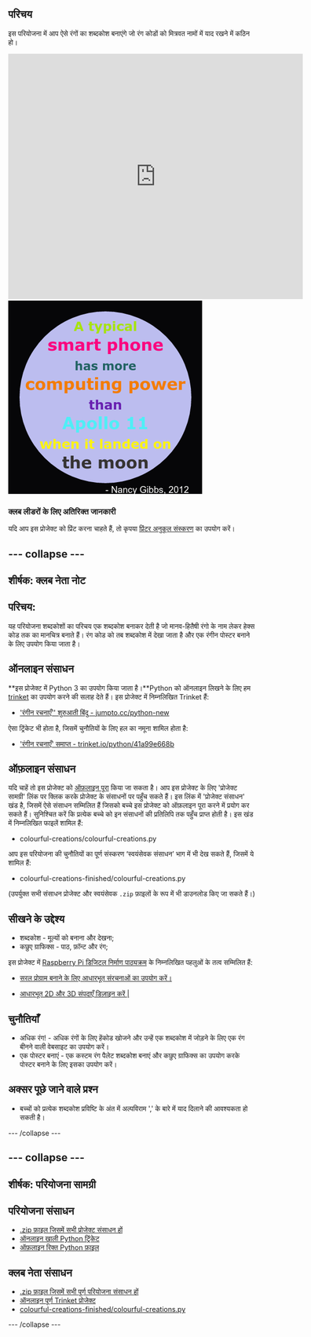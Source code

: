 ## परिचय

इस परियोजना में आप ऐसे रंगों का शब्दकोश बनाएंगे जो रंग कोडों को मित्रवत नामों में याद रखने में कठिन हो।

<div class="trinket">
  <iframe src="https://trinket.io/embed/python/97822f48b7?outputOnly=true&start=result" width="600" height="500" frameborder="0" marginwidth="0" marginheight="0" allowfullscreen>
  </iframe>
  <img src="images/colourful-finished.png">
</div>

### क्लब लीडरों के लिए अतिरिक्त जानकारी

यदि आप इस प्रोजेक्ट को प्रिंट करना चाहते हैं, तो कृपया [प्रिंटर अनुकूल संस्करण](https://projects.raspberrypi.org/en/projects/colourful-creations/print) का उपयोग करें।

## \--- collapse \---

## शीर्षक: क्लब नेता नोट

## परिचय:

यह परियोजना शब्दकोशों का परिचय एक शब्दकोश बनाकर देती है जो मानव-हितैषी रंगो के नाम लेकर हेक्स कोड तक का मानचित्र बनाते हैं। रंग कोड को तब शब्दकोश में देखा जाता है और एक रंगीन पोस्टर बनाने के लिए उपयोग किया जाता है।

## ऑनलाइन संसाधन

**इस प्रोजेक्ट में Python 3 का उपयोग किया जाता है।**Python को ऑनलाइन लिखने के लिए हम [trinket](https://trinket.io/) का उपयोग करने की सलाह देते हैं। इस प्रोजेक्ट में निम्नलिखित Trinket हैं:

* ['रंगीन रचनाएँ'' शुरुआती बिंदु - jumpto.cc/python-new](http://jumpto.cc/python-new)

ऐसा ट्रिंकेट भी होता है, जिसमें चुनौतियों के लिए हल का नमूना शामिल होता है:

* ['रंगीन रचनाएँ' समाप्त - trinket.io/python/41a99e668b](https://trinket.io/python/97822f48b7)

## ऑफ़लाइन संसाधन

यदि चाहें तो इस प्रोजेक्ट को [ऑफ़लाइन पूरा](https://www.codeclubprojects.org/en-GB/resources/python-working-offline/) किया जा सकता है। आप इस प्रोजेक्ट के लिए 'प्रोजेक्ट सामग्री' लिंक पर क्लिक करके प्रोजेक्ट के संसाधनों पर पहुँच सकते हैं। इस लिंक में 'प्रोजेक्ट संसाधन' खंड है, जिसमें ऐसे संसाधन सम्मिलित हैं जिसको बच्चे इस प्रोजेक्ट को ऑफ़लाइन पूरा करने में प्रयोग कर सकते हैं। सुनिश्चित करें कि प्रत्येक बच्चे को इन संसाधनों की प्रतिलिपि तक पहुँच प्राप्त होती है। इस खंड में निम्नलिखित फाइलें शामिल हैं:

* colourful-creations/colourful-creations.py

आप इस परियोजना की चुनौतियों का पूर्ण संस्करण ‘स्वयंसेवक संसाधन’ भाग में भी देख सकते हैं, जिसमें ये शामिल हैं:

* colourful-creations-finished/colourful-creations.py

(उपर्युक्त सभी संसाधन प्रोजेक्ट और स्वयंसेवक `.zip` फ़ाइलों के रूप में भी डाउनलोड किए जा सकते हैं।)

## सीखने के उद्देश्य

* शब्दकोश - मूल्यों को बनाना और देखना;
* कछुए ग्राफिक्स - पाठ, फ़ॉन्ट और रंग;

इस प्रोजेक्ट में [Raspberry Pi डिजिटल निर्माण पाठ्यक्रम](http://rpf.io/curriculum) के निम्नलिखित पहलुओं के तत्व सम्मिलित हैं:

* [सरल प्रोग्राम बनाने के लिए आधारभूत संरचनाओं का उपयोग करें।](https://www.raspberrypi.org/curriculum/programming/creator)

* [आधारभूत 2D और 3D संपदाएँ डिज़ाइन करें |](https://www.raspberrypi.org/curriculum/design/creator)

## चुनौतियाँ

* अधिक रंग! - अधिक रंगों के लिए हेंकोड खोजने और उन्हें एक शब्दकोश में जोड़ने के लिए एक रंग बीनने वाली वेबसाइट का उपयोग करें। 
* एक पोस्टर बनाएं - एक कस्टम रंग पैलेट शब्दकोश बनाएं और कछुए ग्राफिक्स का उपयोग करके पोस्टर बनाने के लिए इसका उपयोग करें। 

## अक्सर पूछे जाने वाले प्रश्न

* बच्चों को प्रत्येक शब्दकोश प्रविष्टि के अंत में अल्पविराम ',' के बारे में याद दिलाने की आवश्यकता हो सकती है। 

\--- /collapse \---

## \--- collapse \---

## शीर्षक: परियोजना सामग्री

## परियोजना संसाधन

* [.zip फ़ाइल जिसमें सभी प्रोजेक्ट संसाधन हों](resources/colourful-creations-project-resources.zip)
* [ऑनलाइन खाली Python ट्रिंकेट](http://jumpto.cc/python-new)
* [ऑफ़लाइन रिक्त Python फ़ाइल](resources/new-new.py)

## क्लब नेता संसाधन

* [.zip फ़ाइल जिसमें सभी पूर्ण परियोजना संसाधन हों](resources/colourful-creations-volunteer-resources.zip)
* [ऑनलाइन पूर्ण Trinket प्रोजेक्ट](https://trinket.io/python/97822f48b7)
* [colourful-creations-finished/colourful-creations.py](resources/colourful-creations-finished-colourful-creations.py)

\--- /collapse \---